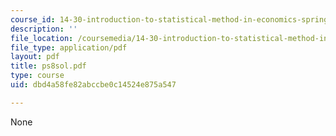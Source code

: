 ```yaml
---
course_id: 14-30-introduction-to-statistical-method-in-economics-spring-2006
description: ''
file_location: /coursemedia/14-30-introduction-to-statistical-method-in-economics-spring-2006/dbd4a58fe82abccbe0c14524e875a547_ps8sol.pdf
file_type: application/pdf
layout: pdf
title: ps8sol.pdf
type: course
uid: dbd4a58fe82abccbe0c14524e875a547

---
```

None